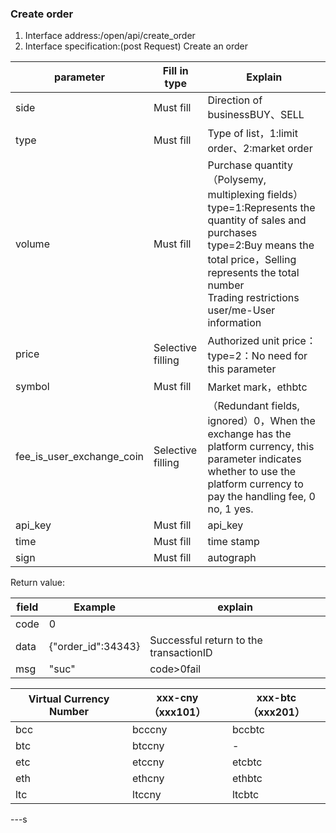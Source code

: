 ### <span id="6">Create order</span>


1. Interface address:/open/api/create_order
2. Interface specification:(post Request) Create an order

|parameter|	Fill in type|	Explain|
|------------|--------|-----------------------------|
|side|	Must fill|	Direction of businessBUY、SELL|
|type|	Must fill|	Type of list，1:limit order、2:market order|
|volume| 	Must fill|	Purchase quantity（Polysemy, multiplexing fields）<br>type=1:Represents the quantity of sales and purchases<br>type=2:Buy means the total price，Selling represents the total number<br>Trading restrictions user/me-User information|
|price|	Selective filling|	Authorized unit price：type=2：No need for this parameter|
|symbol|	Must fill|	Market mark，ethbtc|
|fee_is_user_exchange_coin|	Selective filling|	（Redundant fields, ignored）0，When the exchange has the platform currency, this parameter indicates whether to use the platform currency to pay the handling fee, 0 no, 1 yes.|
|api_key|	Must fill|	api_key|
|time|	Must fill|	time stamp|
|sign|	Must fill|	autograph|

Return value:

| field | Example            | explain                                |
| ----- | ------------------ | -------------------------------------- |
| code  | 0                  |                                        |
| data  | {"order_id":34343} | Successful return to the transactionID |
| msg   | "suc"              | code>0fail                             |

| Virtual Currency Number | xxx-cny（xxx101） | xxx-btc（xxx201） |
| ----------------------- | ----------------- | ----------------- |
| bcc                     | bcccny            | bccbtc            |
| btc                     | btccny            | -                 |
| etc                     | etccny            | etcbtc            |
| eth                     | ethcny            | ethbtc            |
| ltc                     | ltccny            | ltcbtc            |

---s
